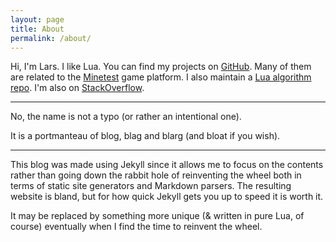 ```yaml
---
layout: page
title: About
permalink: /about/
---
```


Hi, I'm Lars. I like Lua.
You can find my projects on [GitHub](https://github.com/appgurueu).
Many of them are related to the [Minetest](https://minetest.net) game platform.
I also maintain a [Lua algorithm repo](https://github.com/TheAlgorithms/Lua).
I'm also on [StackOverflow](https://stackoverflow.com/users/7185318/lmd).

---

No, the name is not a typo (or rather an intentional one).

It is a portmanteau of blog, blag and blarg (and bloat if you wish).

---

This blog was made using Jekyll since it allows me to focus on the contents
rather than going down the rabbit hole of reinventing the wheel
both in terms of static site generators and Markdown parsers.
The resulting website is bland,
but for how quick Jekyll gets you up to speed it is worth it.

It may be replaced by something more unique (& written in pure Lua, of course)
eventually when I find the time to reinvent the wheel.
